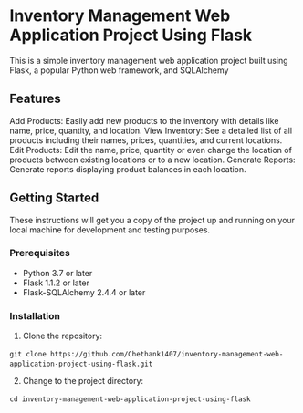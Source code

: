 # Inventory Management Web Application Project Using Flask
This is a simple inventory management web application project built using Flask, a popular Python web framework, and SQLAlchemy

## Features
Add Products: Easily add new products to the inventory with details like name, price, quantity, and location.
View Inventory: See a detailed list of all products including their names, prices, quantities, and current locations.
Edit Products: Edit the name, price, quantity or even change the location of products between existing locations or to a new location.
Generate Reports: Generate reports displaying product balances in each location.

## Getting Started

These instructions will get you a copy of the project up and running on your local machine for development and testing purposes.

### Prerequisites

- Python 3.7 or later
- Flask 1.1.2 or later
- Flask-SQLAlchemy 2.4.4 or later

### Installation

1. Clone the repository:


​
`git clone https://github.com/Chethank1407/inventory-management-web-application-project-using-flask.git`
​


2. Change to the project directory:


​
`cd inventory-management-web-application-project-using-flask`

